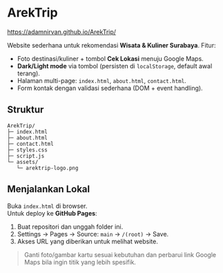# ArekTrip

https://adamnirvan.github.io/ArekTrip/

Website sederhana untuk rekomendasi **Wisata & Kuliner Surabaya**. Fitur:
- Foto destinasi/kuliner + tombol **Cek Lokasi** menuju Google Maps.
- **Dark/Light mode** via tombol (persisten di `localStorage`, default awal terang).
- Halaman multi-page: `index.html`, `about.html`, `contact.html`.
- Form kontak dengan validasi sederhana (DOM + event handling).

## Struktur
```
ArekTrip/
├─ index.html
├─ about.html
├─ contact.html
├─ styles.css
├─ script.js
└─ assets/
   └─ arektrip-logo.png
```

## Menjalankan Lokal
Buka `index.html` di browser.  
Untuk deploy ke **GitHub Pages**:
1. Buat repositori dan unggah folder ini.
2. Settings → Pages → Source: `main` → `/(root)` → Save.
3. Akses URL yang diberikan untuk melihat website.

> Ganti foto/gambar kartu sesuai kebutuhan dan perbarui link Google Maps bila ingin titik yang lebih spesifik.
